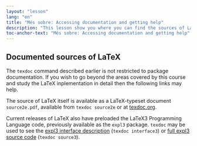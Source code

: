 ```yaml
---
layout: "lesson"
lang: "en"
title: "Més sobre: Accessing documentation and getting help"
description: "This lesson show you where you can find the sources of LaTeX itself."
toc-anchor-text: "Més sobre: Accessing documentation and getting help"
---
```



## Documented sources of LaTeX

The `texdoc` command described earlier is not restricted to package documentation. If you wish to
go beyond the areas covered by this course and study the LaTeX inplementation in detail then
the following links may help.

The source of LaTeX itself is available as a LaTeX-typeset document `source2e.pdf`, available
from `texdoc source2e` or at
[texdoc.org](https://texdoc.org/pkg/source2e).

Current releases of LaTeX also have preloaded the LaTeX3 Programming Language code, previously available
as the `expl3` package.  `texdoc` may be used to see the
[expl3 interface description](https://texdoc.org/pkg/interface3) (`texdoc interface3`)
or
[full expl3 source code](https://texdoc.org/pkg/source3) (`texdoc source3`).





